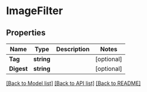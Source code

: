 # ImageFilter

## Properties
Name | Type | Description | Notes
------------ | ------------- | ------------- | -------------
**Tag** | **string** |  | [optional] 
**Digest** | **string** |  | [optional] 

[[Back to Model list]](../README.md#documentation-for-models) [[Back to API list]](../README.md#documentation-for-api-endpoints) [[Back to README]](../README.md)


